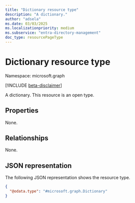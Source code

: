 ```yaml
---
title: "Dictionary resource type"
description: "A dictionary."
author: "adsela"
ms.date: 03/03/2025
ms.localizationpriority: medium
ms.subservice: "entra-directory-management"
doc_type: resourcePageType
---
```


# Dictionary resource type

Namespace: microsoft.graph

[!INCLUDE [beta-disclaimer](../../includes/beta-disclaimer.md)]

A dictionary. This resource is an open type.

## Properties
None.

## Relationships
None.

## JSON representation
The following JSON representation shows the resource type.
<!-- {
  "blockType": "resource",
  "@odata.type": "microsoft.graph.Dictionary"
}
-->
``` json
{
  "@odata.type": "#microsoft.graph.Dictionary"
}
```

